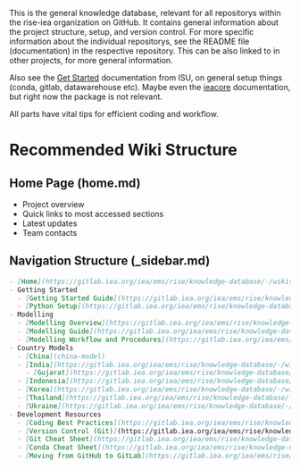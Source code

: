 This is the general knowledge database, relevant for all repositorys within the rise-iea organization on GitHub. It contains general information about the project structure, setup, and version control. For more specific information about the individual repositorys, see the README file (documentation) in the respective repository. This can be also linked to in other projects, for more general information.

Also see the [Get Started](https://python.iea.org/doc/getting-started/index.html) documentation from ISU, on general setup things (conda, gitlab, datawarehouse etc). Maybe even the [ieacore](https://python.iea.org/doc/ieacore/latest/) documentation, but right now the package is not relevant.

All parts have vital tips for efficient coding and workflow.

# Recommended Wiki Structure

## Home Page (home.md)

- Project overview
- Quick links to most accessed sections
- Latest updates
- Team contacts

## Navigation Structure (\_sidebar.md)

```markdown
- [Home](https://gitlab.iea.org/iea/ems/rise/knowledge-database/-/wikis/home)
- Getting Started
  - [Getting Started Guide](https://gitlab.iea.org/iea/ems/rise/knowledge-database/-/wikis/Getting-started)
  - [Python Setup](https://gitlab.iea.org/iea/ems/rise/knowledge-database/-/wikis/Python-setup)
- Modelling
  - [Modelling Overview](https://gitlab.iea.org/iea/ems/rise/knowledge-database/-/wikis/Modelling-overview)
  - [Modelling Guide](https://gitlab.iea.org/iea/ems/rise/knowledge-database/-/wikis/Modelling-guide)
  - [Modelling Workflow and Procedures](https://gitlab.iea.org/iea/ems/rise/knowledge-database/-/wikis/Modelling-workflow)
- Country Models
  - [China](china-model)
  - [India](https://gitlab.iea.org/iea/ems/rise/knowledge-database/-/wikis/India-model)
    - [Gujarat](https://gitlab.iea.org/iea/ems/rise/knowledge-database/-/wikis/Gujarat,-India-model)
  - [Indonesia](https://gitlab.iea.org/iea/ems/rise/knowledge-database/-/wikis/Indonesia-model)
  - [Korea](https://gitlab.iea.org/iea/ems/rise/knowledge-database/-/wikis/Korea-model)
  - [Thailand](https://gitlab.iea.org/iea/ems/rise/knowledge-database/-/wikis/Thailand-model)
  - [Ukraine](https://gitlab.iea.org/iea/ems/rise/knowledge-database/-/wikis/Ukraine-model)
- Development Resources
  - [Coding Best Practices](https://gitlab.iea.org/iea/ems/rise/knowledge-database/-/wikis/Coding-best-practice)
  - [Version Control (Git)](https://gitlab.iea.org/iea/ems/rise/knowledge-database/-/wikis/Version-Control-(Git))
  - [Git Cheat Sheet](https://gitlab.iea.org/iea/ems/rise/knowledge-database/-/wikis/Git-Cheat-Sheet)
  - [Conda Cheat Sheet](https://gitlab.iea.org/iea/ems/rise/knowledge-database/-/wikis/Conda-Cheat-Sheet)
  - [Moving from GitHub to GitLab](https://gitlab.iea.org/iea/ems/rise/knowledge-database/-/wikis/Move-a-repo-from-GitHub-to-GitLab)
```